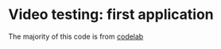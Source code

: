# Video testing: first application

The majority of this code is from [codelab](https://bitbucket.org/webrtc/codelab/overview)